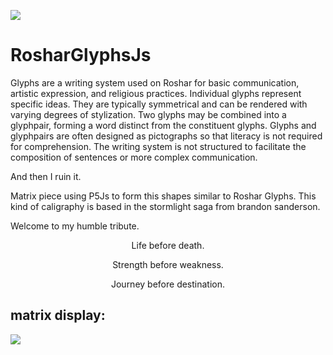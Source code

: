![](https://i.imgur.com/aXVHqFw.png)

# RosharGlyphsJs

Glyphs are a writing system used on Roshar for basic communication, artistic expression, and religious practices. Individual glyphs represent specific ideas. They are typically symmetrical and can be rendered with varying degrees of stylization. Two glyphs may be combined into a glyphpair, forming a word distinct from the constituent glyphs. Glyphs and glyphpairs are often designed as pictographs so that literacy is not required for comprehension. The writing system is not structured to facilitate the composition of sentences or more complex communication. 

And then I ruin it.

Matrix piece using P5Js to form this shapes similar to Roshar Glyphs. This kind of caligraphy is based in the stormlight saga from brandon sanderson.

Welcome to my humble tribute.
<p align="center">
Life before death.
</p>
<p align="center">
Strength before weakness.
</p>
<p align="center">
Journey before destination.
</p>

## matrix display:
![](https://i.imgur.com/FgzKkyI.png)

